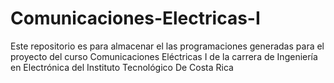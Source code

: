 # Comunicaciones-Electricas-I
Este repositorio es para almacenar el las programaciones generadas para el proyecto del curso Comunicaciones Eléctricas I de la carrera de Ingeniería en Electrónica del Instituto Tecnológico De Costa Rica
